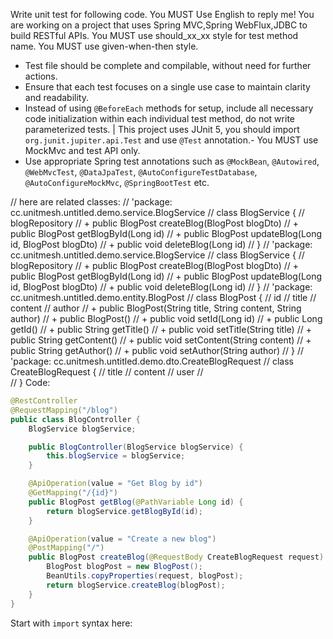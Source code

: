Write unit test for following code. You MUST Use English to reply me!
You are working on a project that uses Spring MVC,Spring WebFlux,JDBC to build RESTful APIs.
You MUST use should_xx_xx style for test method name.
You MUST use given-when-then style.
- Test file should be complete and compilable, without need for further actions.
- Ensure that each test focuses on a single use case to maintain clarity and readability.
- Instead of using `@BeforeEach` methods for setup, include all necessary code initialization within each individual test method, do not write parameterized tests.
  | This project uses JUnit 5, you should import `org.junit.jupiter.api.Test` and use `@Test` annotation.- You MUST use MockMvc and test API only.
- Use appropriate Spring test annotations such as `@MockBean`, `@Autowired`, `@WebMvcTest`, `@DataJpaTest`, `@AutoConfigureTestDatabase`, `@AutoConfigureMockMvc`, `@SpringBootTest` etc.


// here are related classes:
// 'package: cc.unitmesh.untitled.demo.service.BlogService
// class BlogService {
//   blogRepository
//   + public BlogPost createBlog(BlogPost blogDto)
//   + public BlogPost getBlogById(Long id)
//   + public BlogPost updateBlog(Long id, BlogPost blogDto)
//   + public void deleteBlog(Long id)
// }
// 'package: cc.unitmesh.untitled.demo.service.BlogService
// class BlogService {
//   blogRepository
//   + public BlogPost createBlog(BlogPost blogDto)
//   + public BlogPost getBlogById(Long id)
//   + public BlogPost updateBlog(Long id, BlogPost blogDto)
//   + public void deleteBlog(Long id)
// }
// 'package: cc.unitmesh.untitled.demo.entity.BlogPost
// class BlogPost {
//   id
//   title
//   content
//   author
//   + public BlogPost(String title, String content, String author)
//   + public BlogPost()
//   + public void setId(Long id)
//   + public Long getId()
//   + public String getTitle()
//   + public void setTitle(String title)
//   + public String getContent()
//   + public void setContent(String content)
//   + public String getAuthor()
//   + public void setAuthor(String author)
// }
// 'package: cc.unitmesh.untitled.demo.dto.CreateBlogRequest
// class CreateBlogRequest {
//   title
//   content
//   user
//   
// }
Code:
```java
@RestController
@RequestMapping("/blog")
public class BlogController {
    BlogService blogService;

    public BlogController(BlogService blogService) {
        this.blogService = blogService;
    }

    @ApiOperation(value = "Get Blog by id")
    @GetMapping("/{id}")
    public BlogPost getBlog(@PathVariable Long id) {
        return blogService.getBlogById(id);
    }

    @ApiOperation(value = "Create a new blog")
    @PostMapping("/")
    public BlogPost createBlog(@RequestBody CreateBlogRequest request) {
        BlogPost blogPost = new BlogPost();
        BeanUtils.copyProperties(request, blogPost);
        return blogService.createBlog(blogPost);
    }
}
```
Start  with `import` syntax here:  
